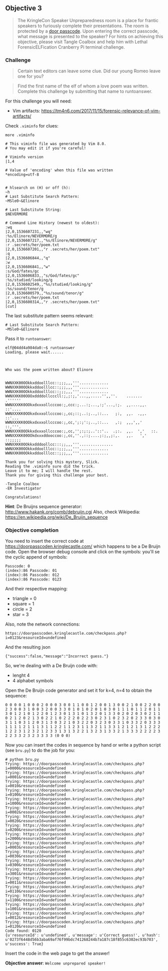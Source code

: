 ## Objective 3

> The KringleCon Speaker Unpreparedness room is a place for frantic speakers to furiously complete their presentations. The room is protected by a [door passcode](https://doorpasscoden.kringlecastle.com/). Upon entering the correct passcode, what message is presented to the speaker?
> For hints on achieving this objective, please visit Tangle Coalbox and help him with Lethal ForensicELFication Cranberry Pi terminal challenge.



### Challenge

> Certain text editors can leave some clue.
> Did our young Romeo leave one for you?

> Find the first name of the elf of whom a love poem 
> was written.  Complete this challenge by submitting 
> that name to runtoanswer.

For this challenge you will need:

- Vim artifacts: https://tm4n6.com/2017/11/15/forensic-relevance-of-vim-artifacts/


Check `.viminfo` for clues:

```
more .viminfo

# This viminfo file was generated by Vim 8.0.
# You may edit it if you're careful!

# Viminfo version
|1,4

# Value of 'encoding' when this file was written
*encoding=utf-8


# hlsearch on (H) or off (h):
~h
# Last Substitute Search Pattern:
~MSle0~&Elinore

# Last Substitute String:
$NEVERMORE

# Command Line History (newest to oldest):
:wq
|2,0,1536607231,,"wq"
:%s/Elinore/NEVERMORE/g
|2,0,1536607217,,"%s/Elinore/NEVERMORE/g"
:r .secrets/her/poem.txt
|2,0,1536607201,,"r .secrets/her/poem.txt"
:q
|2,0,1536606844,,"q"
:w
|2,0,1536606841,,"w"
:s/God/fates/gc
|2,0,1536606833,,"s/God/fates/gc"
:%s/studied/looking/g
|2,0,1536602549,,"%s/studied/looking/g"
:%s/sound/tenor/g
|2,0,1536600579,,"%s/sound/tenor/g"
:r .secrets/her/poem.txt
|2,0,1536600314,,"r .secrets/her/poem.txt"
[cut]
```

The last substitute pattern seems relevant:
```
# Last Substitute Search Pattern:
~MSle0~&Elinore
```

Pass it to `runtoanswer`:

```
elf@04dd4a984da0:~$ runtoanswer 
Loading, please wait......



Who was the poem written about? Elinore


WWNXXK00OOkkxddoolllcc::;;;,,,'''.............                                 
WWNXXK00OOkkxddoolllcc::;;;,,,'''.............                                 
WWNXXK00OOkkxddoolllcc::;;;,,,'''.............                                 
WWNXXKK00OOOxddddollcccll:;,;:;,'...,,.....'',,''.    .......    .''''''       
WWNXXXKK0OOkxdxxxollcccoo:;,ccc:;...:;...,:;'...,:;.  ,,....,,.  ::'....       
WWNXXXKK0OOkxdxxxollcccoo:;,cc;::;..:;..,::...   ;:,  ,,.  .,,.  ::'...        
WWNXXXKK0OOkxdxxxollcccoo:;,cc,';:;':;..,::...   ,:;  ,,,',,'    ::,'''.       
WWNXXXK0OOkkxdxxxollcccoo:;,cc,'';:;:;..'::'..  .;:.  ,,.  ','   ::.           
WWNXXXKK00OOkdxxxddooccoo:;,cc,''.,::;....;:;,,;:,.   ,,.   ','  ::;;;;;       
WWNXXKK0OOkkxdddoollcc:::;;,,,'''...............                               
WWNXXK00OOkkxddoolllcc::;;;,,,'''.............                                 
WWNXXK00OOkkxddoolllcc::;;;,,,'''.............                                 

Thank you for solving this mystery, Slick.
Reading the .viminfo sure did the trick.
Leave it to me; I will handle the rest.
Thank you for giving this challenge your best.

-Tangle Coalbox
-ER Investigator

Congratulations!
```



**Hint**: De Bruijns sequence generator: http://www.hakank.org/comb/debruijn.cgi
Also, check Wikipedia: https://en.wikipedia.org/wiki/De_Bruijn_sequence

### Objective completion

You need to insert the correct code at https://doorpasscoden.kringlecastle.com/ which happens to be a De Bruijn code.
Open the browser debug console and click on the symbols: you'll se the cyclic append of symbols:

```
Passcode: 0
(index):86 Passcode: 01
(index):86 Passcode: 012
(index):86 Passcode: 0123
```

And their respective mapping:
- triangle = 0
- square = 1
- circle = 2
- star = 3

Also, note the network connections:
```
https://doorpasscoden.kringlecastle.com/checkpass.php?i=0123&resourceId=undefined
```

And the resulting json
```
{"success":false,"message":"Incorrect guess."}
```

So, we're dealing with a De Bruijn code with:
- lenght 4
- 4 alphabet symbols

Open the De Bruijn code generator and set it for k=4, n=4 to obtain the sequence:
```
0 0 0 0 1 0 0 0 2 0 0 0 3 0 0 1 1 0 0 1 2 0 0 1 3 0 0 2 1 0 0 2 2 0 0 2 3 0 0 3 1 0 0 3 2 0 0 3 3 0 1 0 1 0 2 0 1 0 3 0 1 1 1 0 1 1 2 0 1 1 3 0 1 2 1 0 1 2 2 0 1 2 3 0 1 3 1 0 1 3 2 0 1 3 3 0 2 0 2 0 3 0 2 1 1 0 2 1 2 0 2 1 3 0 2 2 1 0 2 2 2 0 2 2 3 0 2 3 1 0 2 3 2 0 2 3 3 0 3 0 3 1 1 0 3 1 2 0 3 1 3 0 3 2 1 0 3 2 2 0 3 2 3 0 3 3 1 0 3 3 2 0 3 3 3 1 1 1 1 2 1 1 1 3 1 1 2 2 1 1 2 3 1 1 3 2 1 1 3 3 1 2 1 2 1 3 1 2 2 2 1 2 2 3 1 2 3 2 1 2 3 3 1 3 1 3 2 2 1 3 2 3 1 3 3 2 1 3 3 3 2 2 2 2 3 2 2 3 3 2 3 2 3 3 3 3 (0 0 0) 
```

Now you can insert the codes in sequence by hand or write a python script (see `bru.py`) to do the job for you:

```
# python bru.py
Trying: https://doorpasscoden.kringlecastle.com/checkpass.php?i=0000&resourceId=undefined
Trying: https://doorpasscoden.kringlecastle.com/checkpass.php?i=0001&resourceId=undefined
Trying: https://doorpasscoden.kringlecastle.com/checkpass.php?i=0010&resourceId=undefined
Trying: https://doorpasscoden.kringlecastle.com/checkpass.php?i=0100&resourceId=undefined
Trying: https://doorpasscoden.kringlecastle.com/checkpass.php?i=1000&resourceId=undefined
Trying: https://doorpasscoden.kringlecastle.com/checkpass.php?i=0002&resourceId=undefined
Trying: https://doorpasscoden.kringlecastle.com/checkpass.php?i=0020&resourceId=undefined
Trying: https://doorpasscoden.kringlecastle.com/checkpass.php?i=0200&resourceId=undefined
Trying: https://doorpasscoden.kringlecastle.com/checkpass.php?i=2000&resourceId=undefined
Trying: https://doorpasscoden.kringlecastle.com/checkpass.php?i=0003&resourceId=undefined
Trying: https://doorpasscoden.kringlecastle.com/checkpass.php?i=0030&resourceId=undefined
Trying: https://doorpasscoden.kringlecastle.com/checkpass.php?i=0300&resourceId=undefined
Trying: https://doorpasscoden.kringlecastle.com/checkpass.php?i=3001&resourceId=undefined
Trying: https://doorpasscoden.kringlecastle.com/checkpass.php?i=0011&resourceId=undefined
Trying: https://doorpasscoden.kringlecastle.com/checkpass.php?i=0110&resourceId=undefined
Trying: https://doorpasscoden.kringlecastle.com/checkpass.php?i=1100&resourceId=undefined
Trying: https://doorpasscoden.kringlecastle.com/checkpass.php?i=1001&resourceId=undefined
Trying: https://doorpasscoden.kringlecastle.com/checkpass.php?i=0012&resourceId=undefined
Trying: https://doorpasscoden.kringlecastle.com/checkpass.php?i=0120&resourceId=undefined
Code found: 0120
{u'resourceId': u'undefined', u'message': u'Correct guess!', u'hash': u'0273f6448d56b3aba69af76f99bdc741268244b7a187c18f855c6302ec93b703', u'success': True}
```

Insert the code in the web page to get the answer!

**Objective answer**: `Welcome unprepared speaker!`


